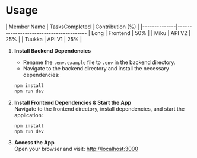 # Usage
 | Member Name | TasksCompleted | Contribution (%) |
|--------------|----------------------------------------
| Long        | Frontend | 50%              |
| Miku       | API V2      | 25%              |
| Tuukka       | API V1 | 25%              |
1. **Install Backend Dependencies**  
   
   - Rename the `.env.example` file to `.env` in the backend directory.
   - Navigate to the backend directory and install the necessary dependencies:
   ```sh
   npm install
   npm run dev
   ```

2. **Install Frontend Dependencies & Start the App**  
   Navigate to the frontend directory, install dependencies, and start the application:
   ```sh
   npm install
   npm run dev
   ```

4. **Access the App**  
   Open your browser and visit: [http://localhost:3000](http://localhost:3000)
